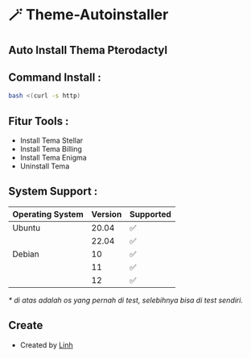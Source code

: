 # 🪄 Theme-Autoinstaller



## Auto Install Thema Pterodactyl

## Command Install :

```bash
bash <(curl -s http)
```

## Fitur Tools :

- Install Tema Stellar
- Install Tema Billing
- Install Tema Enigma
- Uninstall Tema

## System Support :

| Operating System | Version | Supported          |
| ---------------- | ------- | ------------------ |
| Ubuntu           | 20.04   | :white_check_mark: |
|                  | 22.04   | :white_check_mark: |
| Debian           | 10      | :white_check_mark: |
|                  | 11      | :white_check_mark: |
|                  | 12      | :white_check_mark: |

_\* di atas adalah os yang pernah di test, selebihnya bisa di test sendiri._

## Create
- Created by [ Linh ](https://github.com/veryLinh)
